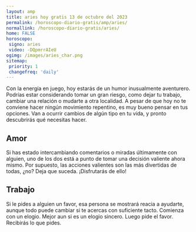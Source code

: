 ```yaml
---
layout: amp
title: aries hoy gratis 13 de octubre del 2023 
permalink: /horoscopo-diario-gratis/amp/aries/
normallink: /horoscopo-diario-gratis/aries/
home: FALSE
horoscopo:
 signo: aries
 video: -DQpmrrAIeU
ogimg: /images/aries_char.png
sitemap:
 priority: 1
 changefreq: 'daily'
---
```



Con la energía en juego, hoy estarás de un humor inusualmente aventurero. Podrías estar considerando tomar un gran riesgo, como dejar tu trabajo, cambiar una relación o mudarte a otra localidad. A pesar de que hoy no te conviene hacer ningún movimiento repentino, es muy bueno pensar en tus opciones. Van a ocurrir cambios de algún tipo en tu vida, y pronto descubrirás qué necesitas hacer.

## Amor

Si has estado intercambiando comentarios o miradas últimamente con alguien, uno de los dos está a punto de tomar una decisión valiente ahora mismo. Por supuesto, las acciones valientes son las más divertidas de todas, ¿no? Deja que suceda. ¡Disfrutarás de ello!

## Trabajo

Si le pides a alguien un favor, esa persona se mostrará reacia a ayudarte, aunque todo puede cambiar si te acercas con suficiente tacto. Comienza con un elogio. Mejor aun si es un elogio sincero. Luego pide el favor. Recibirás lo que pides.